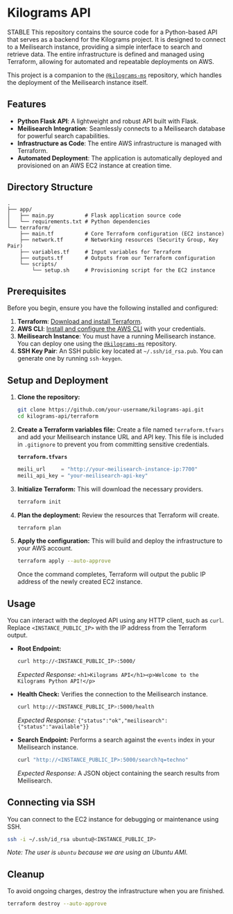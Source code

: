 # Kilograms API
STABLE
This repository contains the source code for a Python-based API that serves as a backend for the Kilograms project. It is designed to connect to a Meilisearch instance, providing a simple interface to search and retrieve data. The entire infrastructure is defined and managed using Terraform, allowing for automated and repeatable deployments on AWS.

This project is a companion to the [`@kilograms-ms`](https://github.com/your-username/kilograms-ms) repository, which handles the deployment of the Meilisearch instance itself.

## Features

-   **Python Flask API**: A lightweight and robust API built with Flask.
-   **Meilisearch Integration**: Seamlessly connects to a Meilisearch database for powerful search capabilities.
-   **Infrastructure as Code**: The entire AWS infrastructure is managed with Terraform.
-   **Automated Deployment**: The application is automatically deployed and provisioned on an AWS EC2 instance at creation time.

## Directory Structure

```
.
├── app/
│   ├── main.py          # Flask application source code
│   └── requirements.txt # Python dependencies
└── terraform/
    ├── main.tf          # Core Terraform configuration (EC2 instance)
    ├── network.tf       # Networking resources (Security Group, Key Pair)
    ├── variables.tf     # Input variables for Terraform
    ├── outputs.tf       # Outputs from our Terraform configuration
    └── scripts/
        └── setup.sh     # Provisioning script for the EC2 instance
```

## Prerequisites

Before you begin, ensure you have the following installed and configured:

1.  **Terraform**: [Download and install Terraform](https://learn.hashicorp.com/tutorials/terraform/install-cli).
2.  **AWS CLI**: [Install and configure the AWS CLI](https://docs.aws.amazon.com/cli/latest/userguide/cli-chap-configure.html) with your credentials.
3.  **Meilisearch Instance**: You must have a running Meilisearch instance. You can deploy one using the [`@kilograms-ms`](https://github.com/your-username/kilograms-ms) repository.
4.  **SSH Key Pair**: An SSH public key located at `~/.ssh/id_rsa.pub`. You can generate one by running `ssh-keygen`.

## Setup and Deployment

1.  **Clone the repository:**
    ```bash
    git clone https://github.com/your-username/kilograms-api.git
    cd kilograms-api/terraform
    ```

2.  **Create a Terraform variables file:**
    Create a file named `terraform.tfvars` and add your Meilisearch instance URL and API key. This file is included in `.gitignore` to prevent you from committing sensitive credentials.

    **`terraform.tfvars`**
    ```tfvars
    meili_url     = "http://your-meilisearch-instance-ip:7700"
    meili_api_key = "your-meilisearch-api-key"
    ```

3.  **Initialize Terraform:**
    This will download the necessary providers.
    ```bash
    terraform init
    ```

4.  **Plan the deployment:**
    Review the resources that Terraform will create.
    ```bash
    terraform plan
    ```

5.  **Apply the configuration:**
    This will build and deploy the infrastructure to your AWS account.
    ```bash
    terraform apply --auto-approve
    ```
    Once the command completes, Terraform will output the public IP address of the newly created EC2 instance.

## Usage

You can interact with the deployed API using any HTTP client, such as `curl`. Replace `<INSTANCE_PUBLIC_IP>` with the IP address from the Terraform output.

*   **Root Endpoint:**
    ```bash
    curl http://<INSTANCE_PUBLIC_IP>:5000/
    ```
    *Expected Response:* `<h1>Kilograms API</h1><p>Welcome to the Kilograms Python API!</p>`

*   **Health Check:**
    Verifies the connection to the Meilisearch instance.
    ```bash
    curl http://<INSTANCE_PUBLIC_IP>:5000/health
    ```
    *Expected Response:* `{"status":"ok","meilisearch":{"status":"available"}}`

*   **Search Endpoint:**
    Performs a search against the `events` index in your Meilisearch instance.
    ```bash
    curl "http://<INSTANCE_PUBLIC_IP>:5000/search?q=techno"
    ```
    *Expected Response:* A JSON object containing the search results from Meilisearch.

## Connecting via SSH

You can connect to the EC2 instance for debugging or maintenance using SSH.

```bash
ssh -i ~/.ssh/id_rsa ubuntu@<INSTANCE_PUBLIC_IP>
```
*Note: The user is `ubuntu` because we are using an Ubuntu AMI.*

## Cleanup

To avoid ongoing charges, destroy the infrastructure when you are finished.

```bash
terraform destroy --auto-approve
``` 